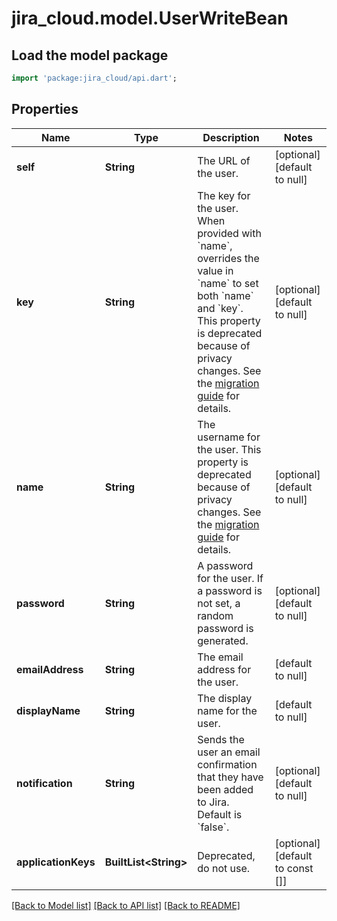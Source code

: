 # jira_cloud.model.UserWriteBean

## Load the model package
```dart
import 'package:jira_cloud/api.dart';
```

## Properties
Name | Type | Description | Notes
------------ | ------------- | ------------- | -------------
**self** | **String** | The URL of the user. | [optional] [default to null]
**key** | **String** | The key for the user. When provided with &#x60;name&#x60;, overrides the value in &#x60;name&#x60; to set both &#x60;name&#x60; and &#x60;key&#x60;. This property is deprecated because of privacy changes. See the [migration guide](https://developer.atlassian.com/cloud/jira/platform/deprecation-notice-user-privacy-api-migration-guide/) for details. | [optional] [default to null]
**name** | **String** | The username for the user. This property is deprecated because of privacy changes. See the [migration guide](https://developer.atlassian.com/cloud/jira/platform/deprecation-notice-user-privacy-api-migration-guide/) for details. | [optional] [default to null]
**password** | **String** | A password for the user. If a password is not set, a random password is generated. | [optional] [default to null]
**emailAddress** | **String** | The email address for the user. | [default to null]
**displayName** | **String** | The display name for the user. | [default to null]
**notification** | **String** | Sends the user an email confirmation that they have been added to Jira. Default is &#x60;false&#x60;. | [optional] [default to null]
**applicationKeys** | **BuiltList&lt;String&gt;** | Deprecated, do not use. | [optional] [default to const []]

[[Back to Model list]](../README.md#documentation-for-models) [[Back to API list]](../README.md#documentation-for-api-endpoints) [[Back to README]](../README.md)


